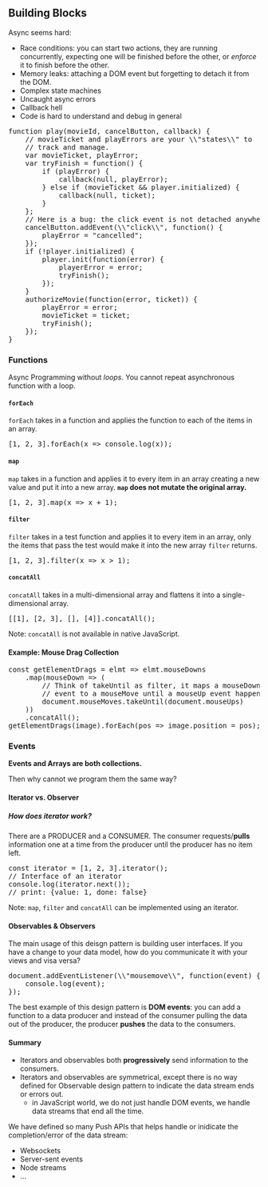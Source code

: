 ## Building Blocks

Async seems hard:
* Race conditions: you can start two actions, they are running concurrently, expecting one will be finished before the other, or *enforce* it to finish before the other.
* Memory leaks: attaching a DOM event but forgetting to detach it from the DOM.
* Complex state machines
* Uncaught async errors
* Callback hell
* Code is hard to understand and debug in general
<pre>
function play(movieId, cancelButton, callback) {
    // movieTicket and playErrors are your \\"states\\" to
    // track and manage.
    var movieTicket, playError;
    var tryFinish = function() {
        if (playError) {
            callback(null, playError);
        } else if (movieTicket && player.initialized) {
            callback(null, ticket);
        }
    };
    // Here is a bug: the click event is not detached anywhere.
    cancelButton.addEvent(\\"click\\", function() {
        playError = "cancelled";
    });
    if (!player.initialized) {
        player.init(function(error) {
            playerError = error;
            tryFinish();
        });
    }
    authorizeMovie(function(error, ticket)) {
        playError = error;
        movieTicket = ticket;
        tryFinish();
    });
}
</pre>

### Functions
Async Programming without *loops*. You cannot repeat asynchronous function with a loop.

#### `forEach`
`forEach` takes in a function and applies the function to each of the items in an array.
<pre>
[1, 2, 3].forEach(x => console.log(x));
</pre>
#### `map`
`map` takes in a function and applies it to every item in an array creating a new value and put it into a new array. **`map` does not mutate the original array.**
<pre>
[1, 2, 3].map(x => x + 1);
</pre>
#### `filter`
`filter` takes in a test function and applies it to every item in an array, only the items that pass the test would make it into the new array `filter` returns.
<pre>
[1, 2, 3].filter(x => x > 1);
</pre>
#### `concatAll`
`concatAll` takes in a multi-dimensional array and flattens it into a single-dimensional array.
<pre>
[[1], [2, 3], [], [4]].concatAll();
</pre>
Note: `concatAll` is not available in native JavaScript.
#### Example: Mouse Drag Collection
<pre>
const getElementDrags = elmt => elmt.mouseDowns
    .map(mouseDown => (
        // Think of takeUntil as filter, it maps a mouseDown
        // event to a mouseMove until a mouseUp event happens.
        document.mouseMoves.takeUntil(document.mouseUps)
    ))
    .concatAll();
getElementDrags(image).forEach(pos => image.position = pos);
</pre>
### Events
**Events and Arrays are both collections.**

Then why cannot we program them the same way?
#### Iterator vs. Observer
##### How does iterator work?
There are a PRODUCER and a CONSUMER. The consumer requests/**pulls** information one at a time from the producer until the producer has no item left.
<pre>
const iterator = [1, 2, 3].iterator();
// Interface of an iterator
console.log(iterator.next());
// print: {value: 1, done: false}
</pre>
Note: `map`, `filter` and `concatAll` can be implemented using an iterator.
#### Observables & Observers
The main usage of this deisgn pattern is building user interfaces. If you have a change to your data model, how do you communicate it with your views and visa versa?
<pre>
document.addEventListener(\\"mousemove\\", function(event) {
    console.log(event);
});
</pre>
The best example of this design pattern is **DOM events**: you can add a function to a data producer and instead of the consumer pulling the data out of the producer, the producer **pushes** the data to the consumers.
#### Summary
* Iterators and observables both **progressively** send information to the consumers.
* Iterators and observables are symmetrical, except there is no way defined for Observable design pattern to indicate the data stream ends or errors out.
  * in JavaScript world, we do not just handle DOM events, we handle data streams that end all the time.

We have defined so many Push APIs that helps handle or inidicate the completion/error of the data stream:
* Websockets
* Server-sent events
* Node streams
* ...